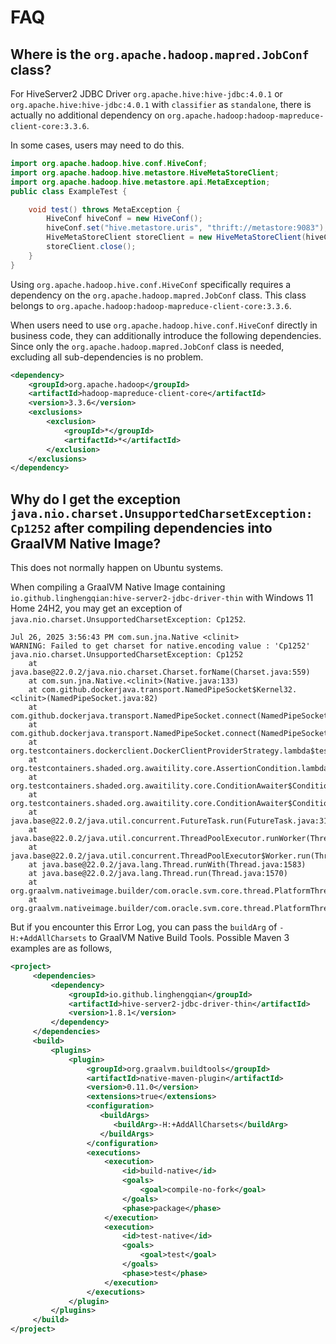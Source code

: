 # FAQ

## Where is the `org.apache.hadoop.mapred.JobConf` class?

For HiveServer2 JDBC Driver `org.apache.hive:hive-jdbc:4.0.1` or `org.apache.hive:hive-jdbc:4.0.1` with `classifier` as `standalone`,
there is actually no additional dependency on `org.apache.hadoop:hadoop-mapreduce-client-core:3.3.6`.

In some cases, users may need to do this.

```java
import org.apache.hadoop.hive.conf.HiveConf;
import org.apache.hadoop.hive.metastore.HiveMetaStoreClient;
import org.apache.hadoop.hive.metastore.api.MetaException;
public class ExampleTest {

    void test() throws MetaException {
        HiveConf hiveConf = new HiveConf();
        hiveConf.set("hive.metastore.uris", "thrift://metastore:9083");
        HiveMetaStoreClient storeClient = new HiveMetaStoreClient(hiveConf);
        storeClient.close();
    }
}
```

Using `org.apache.hadoop.hive.conf.HiveConf` specifically requires a dependency on the `org.apache.hadoop.mapred.JobConf` class. 
This class belongs to `org.apache.hadoop:hadoop-mapreduce-client-core:3.3.6`.

When users need to use `org.apache.hadoop.hive.conf.HiveConf` directly in business code, 
they can additionally introduce the following dependencies.
Since only the `org.apache.hadoop.mapred.JobConf` class is needed, excluding all sub-dependencies is no problem.

```xml
<dependency>
    <groupId>org.apache.hadoop</groupId>
    <artifactId>hadoop-mapreduce-client-core</artifactId>
    <version>3.3.6</version>
    <exclusions>
        <exclusion>
            <groupId>*</groupId>
            <artifactId>*</artifactId>
        </exclusion>
    </exclusions>
</dependency>
```

## Why do I get the exception `java.nio.charset.UnsupportedCharsetException: Cp1252` after compiling dependencies into GraalVM Native Image?

This does not normally happen on Ubuntu systems.

When compiling a GraalVM Native Image containing `io.github.linghengqian:hive-server2-jdbc-driver-thin` with Windows 11 Home 24H2, 
you may get an exception of `java.nio.charset.UnsupportedCharsetException: Cp1252`.

```shell
Jul 26, 2025 3:56:43 PM com.sun.jna.Native <clinit>
WARNING: Failed to get charset for native.encoding value : 'Cp1252'
java.nio.charset.UnsupportedCharsetException: Cp1252
	at java.base@22.0.2/java.nio.charset.Charset.forName(Charset.java:559)
	at com.sun.jna.Native.<clinit>(Native.java:133)
	at com.github.dockerjava.transport.NamedPipeSocket$Kernel32.<clinit>(NamedPipeSocket.java:82)
	at com.github.dockerjava.transport.NamedPipeSocket.connect(NamedPipeSocket.java:64)
	at com.github.dockerjava.transport.NamedPipeSocket.connect(NamedPipeSocket.java:43)
	at org.testcontainers.dockerclient.DockerClientProviderStrategy.lambda$test$3(DockerClientProviderStrategy.java:214)
	at org.testcontainers.shaded.org.awaitility.core.AssertionCondition.lambda$new$0(AssertionCondition.java:53)
	at org.testcontainers.shaded.org.awaitility.core.ConditionAwaiter$ConditionPoller.call(ConditionAwaiter.java:248)
	at org.testcontainers.shaded.org.awaitility.core.ConditionAwaiter$ConditionPoller.call(ConditionAwaiter.java:235)
	at java.base@22.0.2/java.util.concurrent.FutureTask.run(FutureTask.java:317)
	at java.base@22.0.2/java.util.concurrent.ThreadPoolExecutor.runWorker(ThreadPoolExecutor.java:1144)
	at java.base@22.0.2/java.util.concurrent.ThreadPoolExecutor$Worker.run(ThreadPoolExecutor.java:642)
	at java.base@22.0.2/java.lang.Thread.runWith(Thread.java:1583)
	at java.base@22.0.2/java.lang.Thread.run(Thread.java:1570)
	at org.graalvm.nativeimage.builder/com.oracle.svm.core.thread.PlatformThreads.threadStartRoutine(PlatformThreads.java:853)
	at org.graalvm.nativeimage.builder/com.oracle.svm.core.thread.PlatformThreads.threadStartRoutine(PlatformThreads.java:829)
```

But if you encounter this Error Log, you can pass the `buildArg` of `-H:+AddAllCharsets` to GraalVM Native Build Tools. 
Possible Maven 3 examples are as follows,

```xml
<project>
     <dependencies>
         <dependency>
             <groupId>io.github.linghengqian</groupId>
             <artifactId>hive-server2-jdbc-driver-thin</artifactId>
             <version>1.8.1</version>
         </dependency>
     </dependencies>
     <build>
         <plugins>
             <plugin>
                 <groupId>org.graalvm.buildtools</groupId>
                 <artifactId>native-maven-plugin</artifactId>
                 <version>0.11.0</version>
                 <extensions>true</extensions>
                 <configuration>
                    <buildArgs>
                       <buildArg>-H:+AddAllCharsets</buildArg>
                    </buildArgs>
                 </configuration>
                 <executions>
                     <execution>
                         <id>build-native</id>
                         <goals>
                             <goal>compile-no-fork</goal>
                         </goals>
                         <phase>package</phase>
                     </execution>
                     <execution>
                         <id>test-native</id>
                         <goals>
                             <goal>test</goal>
                         </goals>
                         <phase>test</phase>
                     </execution>
                 </executions>
             </plugin>
         </plugins>
     </build>
</project>
```
